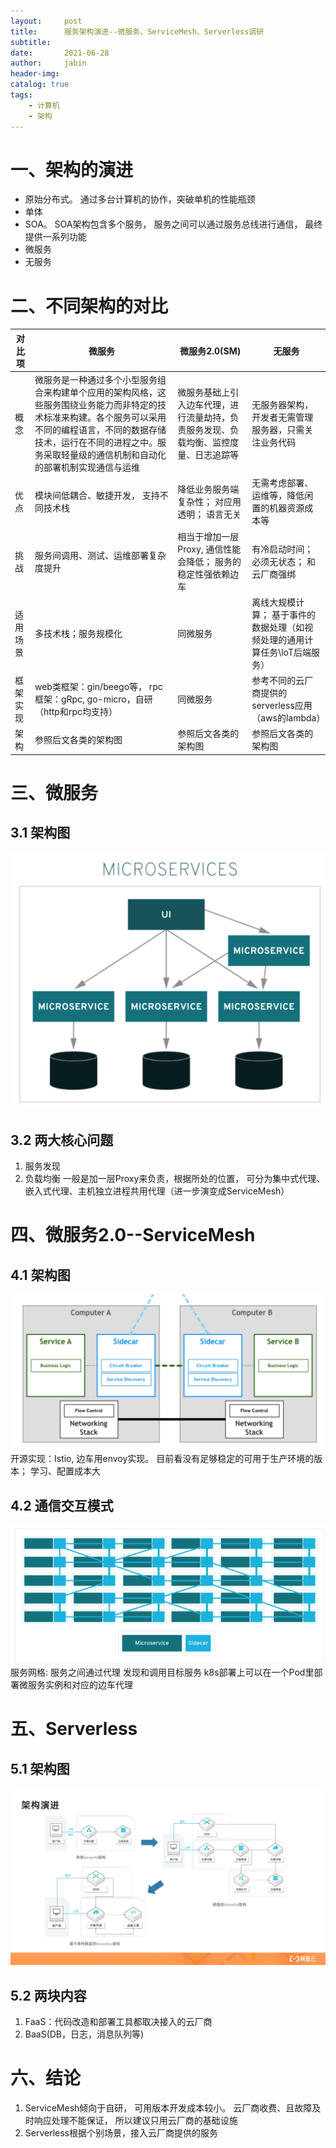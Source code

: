 ```yaml
---
layout:     post
title:      服务架构演进--微服务、ServiceMesh、Serverless调研
subtitle:   
date:       2021-06-28
author:     jabin
header-img: 
catalog: true
tags:
    - 计算机
    - 架构
---
```


# 一、架构的演进
- 原始分布式。 通过多台计算机的协作，突破单机的性能瓶颈
- 单体
- SOA。 SOA架构包含多个服务， 服务之间可以通过服务总线进行通信， 最终提供一系列功能
- 微服务
- 无服务

# 二、不同架构的对比
| 对比项 | 微服务 | 微服务2.0(SM) | 无服务 |
|  ----  | ----  | ---- | ----|
| 概念 | 微服务是一种通过多个小型服务组合来构建单个应用的架构风格，这些服务围绕业务能力而非特定的技术标准来构建。各个服务可以采用不同的编程语言，不同的数据存储技术，运行在不同的进程之中。服务采取轻量级的通信机制和自动化的部署机制实现通信与运维 | 微服务基础上引入边车代理，进行流量劫持，负责服务发现、负载均衡、监控度量、日志追踪等 | 无服务器架构，开发者无需管理服务器，只需关注业务代码 |
| 优点 | 模块间低耦合、敏捷开发， 支持不同技术栈 | 降低业务服务端复杂性； 对应用透明； 语言无关 | 无需考虑部署、运维等，降低闲置的机器资源成本等 |
| 挑战 | 服务间调用、测试、运维部署复杂度提升 | 相当于增加一层Proxy, 通信性能会降低； 服务的稳定性强依赖边车 | 有冷启动时间；必须无状态； 和云厂商强绑 |
| 适用场景 | 多技术栈；服务规模化 | 同微服务 | 离线大规模计算； 基于事件的数据处理（如视频处理的通用计算任务\loT后端服务） |
| 框架实现 | web类框架：gin/beego等， rpc框架：gRpc, go-micro，自研（http和rpc均支持）| 同微服务 | 参考不同的云厂商提供的serverless应用（aws的lambda） |
| 架构 | 参照后文各类的架构图 | 参照后文各类的架构图 | 参照后文各类的架构图 |


# 三、微服务
## 3.1 架构图
![图片描述](/img/mircosvr.jpeg)
## 3.2 两大核心问题
1. 服务发现
2. 负载均衡
   一般是加一层Proxy来负责，根据所处的位置， 可分为集中式代理、嵌入式代理、主机独立进程共用代理（进一步演变成ServiceMesh）

# 四、微服务2.0--ServiceMesh
## 4.1 架构图
![图片描述](/img/ServiceMesh.jpeg)
开源实现：Istio, 边车用envoy实现。 目前看没有足够稳定的可用于生产环境的版本； 学习、配置成本大
## 4.2 通信交互模式
![图片描述](/img/servicemesh2.png)
服务网格: 服务之间通过代理 发现和调用目标服务
k8s部署上可以在一个Pod里部署微服务实例和对应的边车代理

# 五、Serverless
## 5.1 架构图
![图片描述](/img/serverless.jpg)
## 5.2 两块内容
1. FaaS：代码改造和部署工具都取决接入的云厂商
2. BaaS(DB，日志，消息队列等)

# 六、结论
1. ServiceMesh倾向于自研， 可用版本开发成本较小。 云厂商收费、且故障及时响应处理不能保证， 所以建议只用云厂商的基础设施
2. Serverless根据个别场景，接入云厂商提供的服务
